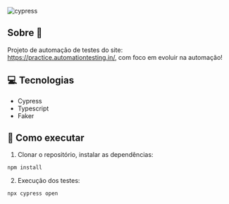 ![cypress](cypress.jpeg)

## Sobre 🔔

Projeto de automação de testes do site: https://practice.automationtesting.in/, com foco em evoluir na automação!

## 💻 Tecnologias

- Cypress
- Typescript
- Faker

## 🤖 Como executar

1. Clonar o repositório, instalar as dependências:

```
npm install
```

2. Execução dos testes:

```
npx cypress open
```
